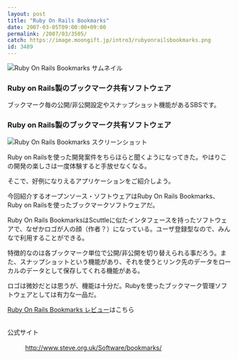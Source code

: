 ```yaml
---
layout: post
title: "Ruby On Rails Bookmarks"
date: 2007-03-05T09:00:00+09:00
permalink: /2007/03/3505/
catch: https://image.moongift.jp/intro3/rubyonrailsbookmarks.png
id: 3489
---
```

 ![Ruby On Rails Bookmarks サムネイル](https://image.moongift.jp/intro3/rubyonrailsbookmarks.t.png "Ruby On Rails Bookmarks サムネイル")
  

### Ruby on Rails製のブックマーク共有ソフトウェア
  
ブックマーク毎の公開/非公開設定やスナップショット機能があるSBSです。  
<!--more-->  

### Ruby on Rails製のブックマーク共有ソフトウェア
  

![Ruby On Rails Bookmarks スクリーンショット](https://image.moongift.jp/intro3/rubyonrailsbookmarks.png "Ruby On Rails Bookmarks スクリーンショット")

  

Ruby on Railsを使った開発案件をちらほらと聞くようになってきた。やはりこの開発の楽しさは一度体験すると手放せなくなる。

  

そこで、好例になりえるアプリケーションをご紹介しよう。

  

今回紹介するオープンソース・ソフトウェアはRuby On Rails Bookmarks、Ruby on Railsを使ったブックマークソフトウェアだ。

  

Ruby On Rails BookmarksはScuttleに似たインタフェースを持ったソフトウェアで、なぜかロゴが人の顔（作者？）になっている。ユーザ登録型なので、みんなで利用することができる。

  

特徴的なのは各ブックマーク単位で公開/非公開を切り替えられる事だろう。また、スナップショットという機能があり、それを使うとリンク先のデータをローカルのデータとして保存してくれる機能がある。

  

ロゴは微妙だとは思うが、機能は十分だ。Rubyを使ったブックマーク管理ソフトウェアとしては有力な一品だ。

  

[Ruby On Rails Bookmarks レビュー](http://oss.moongift.jp/review/i-3509.html)はこちら

  
<dl>
<br><dt>公式サイト</dt>
<br><dd><a href="http://www.steve.org.uk/Software/bookmarks/" target="_blank">http://www.steve.org.uk/Software/bookmarks/</a></dd>
<br>
</dl>